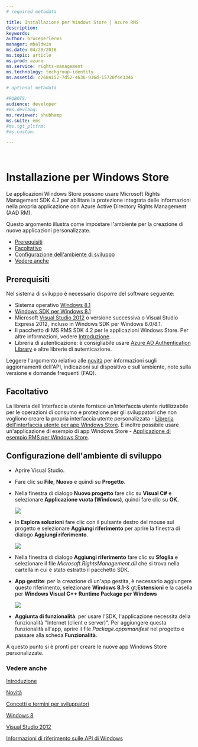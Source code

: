 ```yaml
---
# required metadata

title: Installazione per Windows Store | Azure RMS
description:
keywords:
author: bruceperlerms
manager: mbaldwin
ms.date: 04/28/2016
ms.topic: article
ms.prod: azure
ms.service: rights-management
ms.technology: techgroup-identity
ms.assetid: c2684152-7d52-4636-916d-15720f4e3346

# optional metadata

#ROBOTS:
audience: developer
#ms.devlang:
ms.reviewer: shubhamp
ms.suite: ems
#ms.tgt_pltfrm:
#ms.custom:

---
```


﻿
# Installazione per Windows Store

Le applicazioni Windows Store possono usare Microsoft Rights Management SDK 4.2 per abilitare la protezione integrata delle informazioni nella propria applicazione con Azure Active Directory Rights Management (AAD RM).

Questo argomento illustra come impostare l'ambiente per la creazione di nuove applicazioni personalizzate.

-   [Prerequisiti](#prerequisites)
-   [Facoltativo](#optional)
-   [Configurazione dell'ambiente di sviluppo](#configuring_your_development_environment)
-   [Vedere anche](#see_also)

## Prerequisiti


Nel sistema di sviluppo è necessario disporre del software seguente:

-   Sistema operativo [Windows 8.1](http://windows.microsoft.com/en-US/windows-8/meet)
-   [Windows SDK per Windows 8.1](https://msdn.microsoft.com/en-us/windows/desktop/bg162891.aspx)
-   Microsoft [Visual Studio 2012](http://www.microsoft.com/visualstudio/eng/products/visual-studio-overview) o versione successiva o Visual Studio Express 2012, incluso in Windows SDK per Windows 8.0/8.1.
-   Il pacchetto di MS RMS SDK 4.2 per le applicazioni Windows Store. Per altre informazioni, vedere [Introduzione](get-started.md).
-   Libreria di autenticazione: è consigliabile usare [Azure AD Authentication Library](https://msdn.microsoft.com/en-us/library/jj573266.aspx) e altre librerie di autenticazione.

Leggere l'argomento relativo alle [novità](release-notes.md) per informazioni sugli aggiornamenti dell'API, indicazioni sul dispositivo e sull'ambiente, note sulla versione e domande frequenti (FAQ).

## Facoltativo

La libreria dell'interfaccia utente fornisce un'interfaccia utente riutilizzabile per le operazioni di consumo e protezione per gli sviluppatori che non vogliono creare la propria interfaccia utente personalizzata - [Libreria dell'interfaccia utente per app Windows Store](https://github.com/AzureAD/rms-sdk-ui-for-windowsstore). È inoltre possibile usare un'applicazione di esempio di app Windows Store - [Applicazione di esempio RMS per Windows Store](https://github.com/AzureADSamples/rms-samples-for-windowsstore).

## Configurazione dell'ambiente di sviluppo


-   Aprire Visual Studio.
-   Fare clic su **File**, **Nuovo** e quindi su **Progetto**.
-   Nella finestra di dialogo **Nuovo progetto** fare clic su **Visual C\#** e selezionare **Applicazione vuota (Windows)**, quindi fare clic su **OK**.

    ![](../media/winrtsetup-newproj.png)

-   In **Esplora soluzioni** fare clic con il pulsante destro del mouse sul progetto e selezionare **Aggiungi riferimento** per aprire la finestra di dialogo **Aggiungi riferimento**.

    ![](../media/winrtsetup-addref.png)

-   Nella finestra di dialogo **Aggiungi riferimento** fare clic su **Sfoglia** e selezionare il file *Microsoft.RightsManagement.dll* che si trova nella cartella in cui è stato estratto il pacchetto SDK.
-   **App gestite**: per la creazione di un'app gestita, è necessario aggiungere questo riferimento, selezionare **Windows 8.1**-& gt;**Estensioni** e la casella per **Windows Visual C++ Runtime Package per Windows**

    ![](../media/winrtsetup-refmngr.png)

-   **Aggiunta di funzionalità**: per usare l'SDK, l'applicazione necessita della funzionalità "Internet (client e server)". Per aggiungere questa funzionalità all'app, aprire il file *Package.appxmanifest* nel progetto e passare alla scheda **Funzionalità**.

A questo punto si è pronti per creare le nuove app Windows Store personalizzate.

### Vedere anche

[Introduzione](get-started.md)

[Novità](release-notes.md)

[Concetti e termini per sviluppatori](core-concepts.md)

[Windows 8](http://windows.microsoft.com/en-US/windows-8/meet)

[Visual Studio 2012](http://www.microsoft.com/visualstudio/eng/products/visual-studio-overview)

[Informazioni di riferimento sulle API di Windows](/rights-management/sdk/4.2/api/winrt/Microsoft.RightsManagement)


<!--HONumber=Apr16_HO3-->


